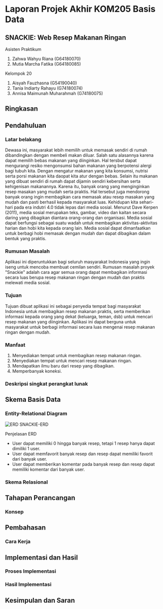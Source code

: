 # Laporan Projek Akhir KOM205 Basis Data
## SNACKIE: Web Resep Makanan Ringan
Asisten Praktikum
1. Zahwa Wahyu Riana (G64180070)
2. Mutia Marcha Fatika (G64180085)

Kelompok 20
1. Aisyah Fauzhasna (G54190040)
2. Tania Indiarty Rahayu (G74180074)
3. Annisa Maimunah Muharahmah (G74180075)

## Ringkasan
## Pendahuluan
### Latar belakang
Dewasa ini, masyarakat lebih memilih untuk memasak sendiri di rumah dibandingkan dengan membeli makan diluar. Salah satu alasannya karena dapat memilih bebas makanan yang diinginkan. Hal tersbut dapat mengurangi resiko mengonsumsi bahan makanan yang berpotensi alergi bagi tubuh kita. Dengan mengatur makanan yang kita konsumsi, nutrisi serta porsi makanan kita daopat kita atur dengan bebas. Selain itu makanan yang dibuat sendiri di rumah dapat dijamin sendiri kebersihan serta kehigenisan makanannya. Karena itu, banyak orang yang menginginkan resep masakan yang mudah serta praktis. Hal tersebut juga mendorong banyak orang ingin membagikan cara memasak atau resep masakan yang mudah dan pasti berhasil kepada masyarakat luas.
Kehidupan kita sehari-hari pada era indutri 4.0 tidak lepas dari media sosial. Menurut Dave Kerpen (2011), media sosial merupakan teks, gambar, video dan kaitan secara daring yang dibagikan diantara orang-orang dan organisasi. Media sosial dapat berfungsi sebagai suatu wadah untuk membagikan aktivitas-aktivitas harian dan hobi kita kepada orang lain. Media sosial dapat dimanfaatkan untuk berbagi hobi memasak dengan mudah dan dapat dibagikan dalam bentuk yang praktis.
  
### Rumusan Masalah
Aplikasi ini diperuntukkan bagi seluruh masyarakat Indonesia yang ingin iseng untuk mencoba membuat cemilan sendiri. Rumusan masalah proyek "Snackie" adalah cara agar semua orang dapat membagikan informasi secara luas berupa resep makanan ringan dengan mudah dan praktis melewati media sosial.

### Tujuan
Tujuan dibuat aplikasi ini sebagai penyedia tempat bagi masyarakat Indonesia untuk membagikan resep makanan praktis, serta memberikan informasi kepada orang yang dekat (keluarga, teman, dsb) untuk mencari resep makanan yang diinginkan. Aplikasi ini dapat berguna untuk masyarakat untuk berbagi informasi secara luas mengenai resep makanan ringan dengan mudah.

### Manfaat
1. Menyediakan tempat untuk membagikan resep makanan ringan.
2. Menyediakan tempat untuk mencari resep makanan ringan.
4. Mendapatkan ilmu baru dari resep yang dibagikan.
5. Memperbanyak koneksi.

### Deskripsi singkat perangkat lunak

## Skema Basis Data
### Entity-Relational Diagram
![ERD SNACKIE-ERD](https://user-images.githubusercontent.com/85338205/121795914-258dfb80-cc3f-11eb-9354-96fd42f50bfd.jpg)

Penjelasan ERD
* User dapat memiliki 0 hingga banyak resep, tetapi 1 resep hanya dapat dimiliki 1 user.
* User dapat memfavorit banyak resep dan resep dapat memiliki favorit dari banyak user.
* User dapat memberikan komentar pada banyak resep dan resep dapat memiliki komentar dari banyak user.

### Skema Relasional

## Tahapan Perancangan
### Konsep

## Pembahasan
### Cara Kerja

## Implementasi dan Hasil
### Proses Implementasi
### Hasil Implementasi

## Kesimpulan dan Saran
